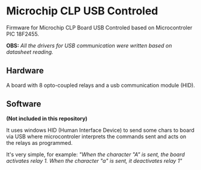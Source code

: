 # Microchip CLP USB Controled

Firmware for Microchip CLP Board USB Controled based on Microcontroler PIC 18F2455.

**OBS:** _All the drivers for USB communication were written based on datasheet reading._

## Hardware

A board with 8 opto-coupled relays and a usb communication module (HID).

## Software

**(Not included in this repository)**

It uses windows HID (Human Interface Device) to send some chars to board via USB where microcontroler interprets the commands sent and acts on the relays as programmed. 

It's very simple, for example: _"When the character "A" is sent, the board activates relay 1. When the character "a" is sent, it deactivates relay 1"_
